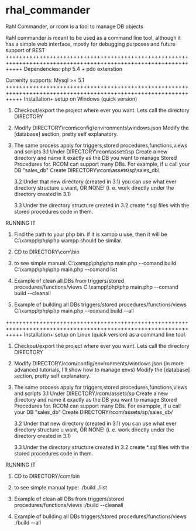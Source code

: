 rhal_commander
==============

Rahl Commander, or rcom is a tool to manage DB objects

Rahl commander is meant to be used as a command line tool, 
although it has a simple web interface, mostly for debugging purposes and future support of REST
+++++++++++++++++++++++++++++++++++++++++++++++++++++++++++++++++++++++++++++++++++++++++++++++++++++++++++++++++
Dependencies:
php 5.4 + pdo extenstion

Currenlty supports:
Mysql >= 5.1
+++++++++++++++++++++++++++++++++++++++++++++++++++++++++++++++++++++++++++++++++++++++++++++++++++++++++++++++++
Installation+ setup on Windows (quick version)
1. Checkout/export the project where ever you want. Lets call the directory DIRECTORY

2. Modify DIRECTORY\rcom\config\environments\windows.json
         Modify the [database] section, pretty self explanatory.

3. The same process apply for triggers,stored procedures,functions,views and scripts
    3.1 Under  DIRECTORY\rcom\assets\sp    Create a new directory and name it exactly as the 
           DB you want to manage Stored Procedures for. RCOM can support many DBs.
           For example, if u call your DB "sales_db" Create DIRECTORY\rcom\assets\sp\sales_db\

    3.2  Under that new directory (created in 3.1) you can use what ever directory structure u want, OR NONE! 
        (i. e. work directly under the directory created in 3.1)

     3.3 Under the directory structure created in 3.2 create *.sql files with the stored procedures 
            code in them.


RUNNING IT

1. Find the path to your php bin. if it is xampp u use, then it will be C:\xampp\php\php
      wampp should be similar.
2. CD to DIRECTORY\com\bin
3. to see simple manual: 
                  C:\xampp\php\php main.php --comand build
                  C:\xampp\php\php main.php --comand list

4. Example of clean all DBs from triggers/stored procedures/functions/views
                  C:\xampp\php\php main.php --comand build --cleanall
5. Example of building all DBs triggers/stored procedures/functions/views
                  C:\xampp\php\php main.php --comand build --all


+++++++++++++++++++++++++++++++++++++++++++++++++++++++++++++++++++++++++++++++++++++++++++++++++++++++++++++++++
Installation+ setup on Linux (quick version) as a command line tool.

1. Checkout/export the project where ever you want. Lets call the directory DIRECTORY

2. Modify DIRECTORY/rcom/config/environments/windows.json (in more advanced tutorials, I'll show how to manage envs)
         Modify the [database] section, pretty self explanatory.

3. The same process apply for triggers,stored procedures,functions,views and scripts
    3.1 Under  DIRECTORY/rcom/assets/sp    Create a new directory and name it exactly as the 
           DB you want to manage Stored Procedures for. RCOM can support many DBs.
           For exampple, if u call your DB "sales_db" Create DIRECTORY/rcom/assets/sp/sales_db/

    3.2  Under that new directory (created in 3.1) you can use what ever directory structure u want, OR NONE! 
        (i. e. work directly under the directory created in 3.1)

     3.3 Under the directory structure created in 3.2 create *.sql files with the stored procedures 
            code in them.


RUNNING IT

1. CD to DIRECTORY/com/bin
2. to see simple manual type: 
                  ./build
                  ./list

4. Example of clean all DBs from triggers/stored procedures/functions/views
                  ./build --cleanall
5. Example of building all DBs triggers/stored procedures/functions/views
                  ./build --all


